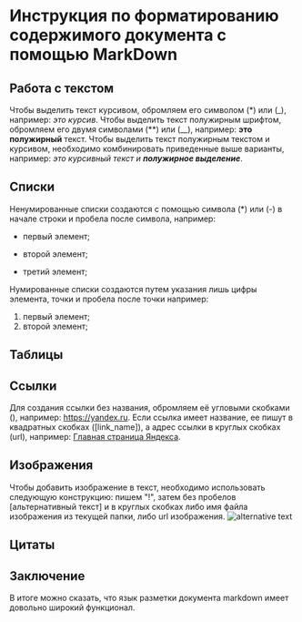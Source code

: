 # Инструкция по форматированию содержимого документа с помощью MarkDown
## Работа с текстом
Чтобы выделить текст курсивом, обромляем его символом (*) или (_), например: *это* _курсив_. Чтобы выделить текст полужирным шрифтом, обромляем его двумя символами (**) или (__), например: **это** __полужирный__ текст. Чтобы выделить текст полужирным текстом и курсивом, необходимо комбинировать приведенные выше варианты, например: *это курсивный текст и __полужирное выделение__*. 
## Списки
Ненумированные списки создаются с помощью символа (*) или (-) в начале строки и пробела после символа, например:
* первый элемент;
- второй элемент;
* третий элемент;

Нумированные списки создаются путем указания лишь цифры элемента, точки и пробела после точки например:
1. первый элемент;
2. второй элемент;
## Таблицы
## Ссылки
Для создания ссылки без названия, обромляем её угловыми скобками (<url>), например: <https://yandex.ru>.
Если ссылка имеет название, ее пишут в квадратных скобках ([link_name]), а адрес ссылки в круглых скобках (url), например: [Главная страница Яндекса](https://yandex.ru).
## Изображения
Чтобы добавить изображение в текст, необходимо использовать следующую конструкцию: пишем "!", затем без пробелов [альтернативный текст] и в круглых скобках либо имя файла изображения из текущей папки, либо url изображения.
![alternative text](phone.jpg)
## Цитаты
## Заключение
В итоге можно сказать, что язык разметки документа markdown имеет довольно широкий функционал.